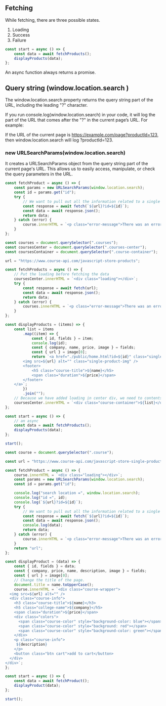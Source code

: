 ## Fetching

While fetching, there are three possible states.

1. Loading
2. Success
3. Failure

```js
const start = async () => {
	const data = await fetchProducts();
	displayProducts(data);
};
```

An async function always returns a promise.

## Query string (window.location.search )

The window.location.search property returns the query string part of the URL, including the leading "?" character.

If you run console.log(window.location.search) in your code, it will log the part of the URL that comes after the "?" in the current page’s URL. For example:

If the URL of the current page is https://example.com/page?productId=123, then window.location.search will log ?productId=123.

### new URLSearchParams(window.location.search)

It creates a URLSearchParams object from the query string part of the current page's URL. This allows us to easily access, manipulate, or check the query parameters in the URL.

```js
const fetchProduct = async () => {
	const params = new URLSearchParams(window.location.search);
	const id = params.get("id");
	try {
		// We want to pull out all the information related to a single product only.
		const response = await fetch(`${url}?id=${id}`);
		const data = await response.json();
		return data;
	} catch (error) {
		course.innerHTML = `<p class="error-message">There was an error</p>`;
	}
};
```

<!-- Home page -->

```js
const courses = document.querySelector(".courses");
const coursesCenter = document.querySelector(".courses-center");
const coursesContainer = document.querySelector(".course-container");

url = "https://www.course-api.com/javascript-store-products";

const fetchProducts = async () => {
	// Put the loading before fetching the data
	coursesCenter.innerHTML = `<div class="loading"></div>`;
	try {
		const response = await fetch(url);
		const data = await response.json();
		return data;
	} catch (error) {
		courses.innerHTML = `<p class="error-message">There was an error</p>`;
	}
};

const displayProducts = (items) => {
	const list = items
		.map((item) => {
			const { id, fields } = item;
			console.log(id);
			const { company, name, price, image } = fields;
			const { url } = image[0];
			return `<a href="./public/home.html?id=${id}" class="single-course">
        <img src=${url} alt="" class="single-product-img" />
        <footer>
            <h5 class="course-title">${name}</h5>
            <span class="duration">${price}</span>
        </footer>
    </a>`;
		})
		.join("");
	// Because we have added loading in center div, we need to contents there as well.
	coursesCenter.innerHTML = `<div class="course-container">${list}</div>`;
};

const start = async () => {
	// an async
	const data = await fetchProducts();
	displayProducts(data);
};

start();
```

<!-- Single course -->

```js
const course = document.querySelector(".course");

const url = "https://www.course-api.com/javascript-store-single-product";

const fetchProduct = async () => {
	course.innerHTML = `<div class="loading"></div>`;
	const params = new URLSearchParams(window.location.search);
	const id = params.get("id");

	console.log("search location =", window.location.search);
	console.log("id =", id);
	console.log(`${url}?id=${id}`);
	try {
		// We want to pull out all the information related to a single product only.
		const response = await fetch(`${url}?id=${id}`);
		const data = await response.json();
		console.log(data);
		return data;
	} catch (error) {
		course.innerHTML = `<p class="error-message">There was an error</p>`;
	}
	return "url";
};

const displayProduct = (data) => {
	const { id, fields } = data;
	const { company, price, name, description, image } = fields;
	const { url } = image[0];
	// Change the title of the page.
	document.title = name.toUpperCase();
	course.innerHTML = `<div class="course-wrapper">
  <img src=${url} alt="" />
  <div class="course-info">
    <h3 class="course-title">${name}</h3>
    <h5 class="college-name">${company}</h5>
    <span class="duration">${price}</span>
    <div class="colors">
      <span class="course-color" style="background-color: blue"></span>
      <span class="course-color" style="background: red"></span>
      <span class="course-color" style="background-color: green"></span>
    </div>
    <p class="course-info">
     ${description}
    </p>
    <button class="btn cart">add to cart</button>
  </div>
</div>`;
};

const start = async () => {
	const data = await fetchProduct();
	displayProduct(data);
};

start();
```
